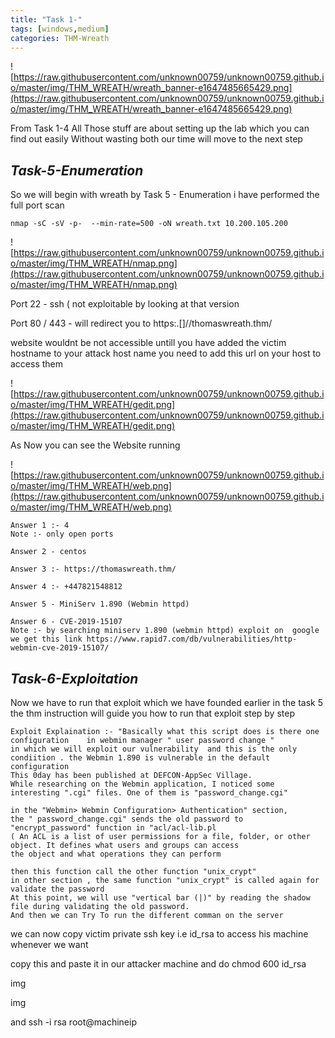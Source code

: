 ```yaml
---
title: "Task 1-"
tags: [windows,medium]
categories: THM-Wreath
---
```

![https://raw.githubusercontent.com/unknown00759/unknown00759.github.io/master/img/THM_WREATH/wreath_banner-e1647485665429.png](https://raw.githubusercontent.com/unknown00759/unknown00759.github.io/master/img/THM_WREATH/wreath_banner-e1647485665429.png)

From Task 1-4 All Those stuff are about setting up the lab which you can find out easily 
Without wasting both our time will move to the next step 

## *Task-5-Enumeration*
So we will begin with wreath by Task 5 - Enumeration 
i have performed the full port scan 
```
nmap -sC -sV -p-  --min-rate=500 -oN wreath.txt 10.200.105.200
```
![https://raw.githubusercontent.com/unknown00759/unknown00759.github.io/master/img/THM_WREATH/nmap.png](https://raw.githubusercontent.com/unknown00759/unknown00759.github.io/master/img/THM_WREATH/nmap.png)

Port 22 - ssh ( not exploitable by looking at that version 

Port 80 / 443 - will redirect you to https:.[]//thomaswreath.thm/

website wouldnt be  not accessible untill you have added the victim hostname to your attack host name 
you need to add this url  on your host  to access them 

![https://raw.githubusercontent.com/unknown00759/unknown00759.github.io/master/img/THM_WREATH/gedit.png](https://raw.githubusercontent.com/unknown00759/unknown00759.github.io/master/img/THM_WREATH/gedit.png)


As Now you can see the Website running 

![https://raw.githubusercontent.com/unknown00759/unknown00759.github.io/master/img/THM_WREATH/web.png](https://raw.githubusercontent.com/unknown00759/unknown00759.github.io/master/img/THM_WREATH/web.png)

```
Answer 1 :- 4
Note :- only open ports 

Answer 2 - centos

Answer 3 :- https://thomaswreath.thm/

Answer 4 :- +447821548812

Answer 5 - MiniServ 1.890 (Webmin httpd)

Answer 6 - CVE-2019-15107 
Note :- by searching miniserv 1.890 (webmin httpd) exploit on  google 
we get this link https://www.rapid7.com/db/vulnerabilities/http-webmin-cve-2019-15107/

```
## *Task-6-Exploitation*

Now we have to run that exploit which we have founded earlier in the task 5 
the thm instruction will guide you how to run that exploit step by step 


```
Exploit Explaination :- "Basically what this script does is there one configuration    in webmin manager " user password change " 
in which we will exploit our vulnerability  and this is the only condiition . the Webmin 1.890 is vulnerable in the default configuration
This 0day has been published at DEFCON-AppSec Village.
While researching on the Webmin application, I noticed some interesting ".cgi" files. One of them is "password_change.cgi"

in the "Webmin> Webmin Configuration> Authentication" section, 
the " password_change.cgi" sends the old password to "encrypt_password" function in "acl/acl-lib.pl 
( An ACL is a list of user permissions for a file, folder, or other object. It defines what users and groups can access
the object and what operations they can perform

then this function call the other function "unix_crypt"
in other section , the same function "unix_crypt" is called again for validate the password 
At this point, we will use "vertical bar (|)" by reading the shadow file during validating the old password.
And then we can Try To run the different comman on the server 
```

we can now copy victim  private ssh key i.e id_rsa  to access his machine whenever we want 

copy this and paste it in our attacker machine and do chmod 600 id_rsa 

img

img

and 
ssh -i rsa root@machineip 


